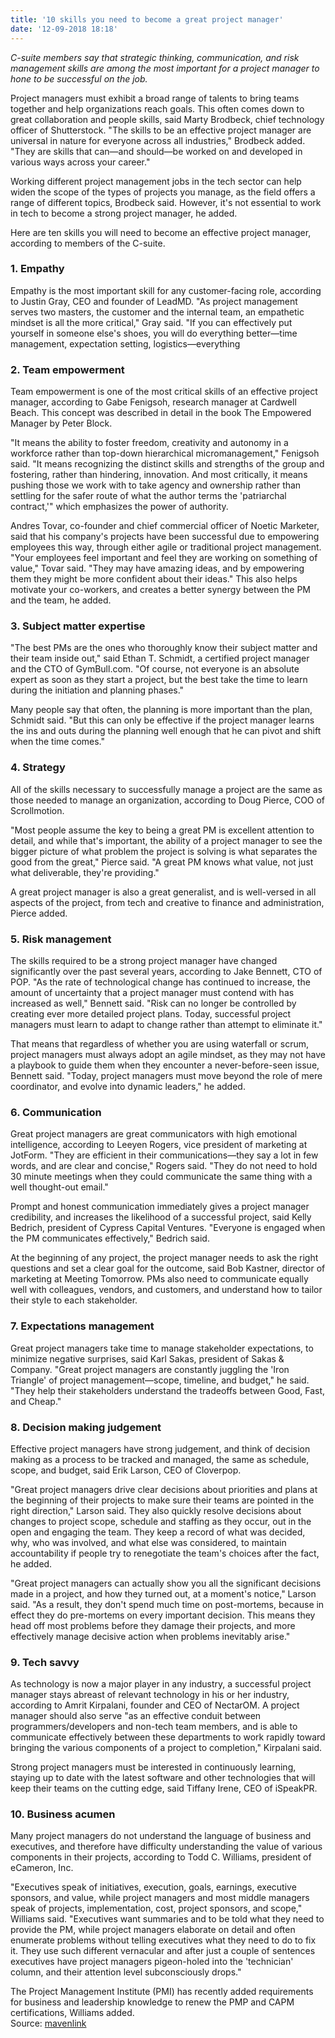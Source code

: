 ```yaml
---
title: '10 skills you need to become a great project manager'
date: '12-09-2018 18:18'
---
```


_C-suite members say that strategic thinking, communication, and risk management skills are among the most important for a project manager to hone to be successful on the job._

Project managers must exhibit a broad range of talents to bring teams together and help organizations reach goals. This often comes down to great collaboration and people skills, said Marty Brodbeck, chief technology officer of Shutterstock. "The skills to be an effective project manager are universal in nature for everyone across all industries," Brodbeck added. "They are skills that can—and should—be worked on and developed in various ways across your career."

Working different project management jobs in the tech sector can help widen the scope of the types of projects you manage, as the field offers a range of different topics, Brodbeck said. However, it's not essential to work in tech to become a strong project manager, he added.

Here are ten skills you will need to become an effective project manager, according to members of the C-suite.

### 1. Empathy
Empathy is the most important skill for any customer-facing role, according to Justin Gray, CEO and founder of LeadMD. "As project management serves two masters, the customer and the internal team, an empathetic mindset is all the more critical," Gray said. "If you can effectively put yourself in someone else's shoes, you will do everything better—time management, expectation setting, logistics—everything

### 2. Team empowerment
Team empowerment is one of the most critical skills of an effective project manager, according to Gabe Fenigsoh, research manager at Cardwell Beach. This concept was described in detail in the book The Empowered Manager by Peter Block.

"It means the ability to foster freedom, creativity and autonomy in a workforce rather than top-down hierarchical micromanagement," Fenigsoh said. "It means recognizing the distinct skills and strengths of the group and fostering, rather than hindering, innovation. And most critically, it means pushing those we work with to take agency and ownership rather than settling for the safer route of what the author terms the 'patriarchal contract,'" which emphasizes the power of authority.

Andres Tovar, co-founder and chief commercial officer of Noetic Marketer, said that his company's projects have been successful due to empowering employees this way, through either agile or traditional project management. "Your employees feel important and feel they are working on something of value," Tovar said. "They may have amazing ideas, and by empowering them they might be more confident about their ideas." This also helps motivate your co-workers, and creates a better synergy between the PM and the team, he added.

### 3. Subject matter expertise
"The best PMs are the ones who thoroughly know their subject matter and their team inside out," said Ethan T. Schmidt, a certified project manager and the CTO of GymBull.com. "Of course, not everyone is an absolute expert as soon as they start a project, but the best take the time to learn during the initiation and planning phases."

Many people say that often, the planning is more important than the plan, Schmidt said. "But this can only be effective if the project manager learns the ins and outs during the planning well enough that he can pivot and shift when the time comes."

### 4. Strategy
All of the skills necessary to successfully manage a project are the same as those needed to manage an organization, according to Doug Pierce, COO of Scrollmotion.

"Most people assume the key to being a great PM is excellent attention to detail, and while that's important, the ability of a project manager to see the bigger picture of what problem the project is solving is what separates the good from the great," Pierce said. "A great PM knows what value, not just what deliverable, they're providing."

A great project manager is also a great generalist, and is well-versed in all aspects of the project, from tech and creative to finance and administration, Pierce added.

### 5. Risk management
The skills required to be a strong project manager have changed significantly over the past several years, according to Jake Bennett, CTO of POP. "As the rate of technological change has continued to increase, the amount of uncertainty that a project manager must contend with has increased as well," Bennett said. "Risk can no longer be controlled by creating ever more detailed project plans. Today, successful project managers must learn to adapt to change rather than attempt to eliminate it."

That means that regardless of whether you are using waterfall or scrum, project managers must always adopt an agile mindset, as they may not have a playbook to guide them when they encounter a never-before-seen issue, Bennett said. "Today, project managers must move beyond the role of mere coordinator, and evolve into dynamic leaders," he added.

### 6. Communication
Great project managers are great communicators with high emotional intelligence, according to Leeyen Rogers, vice president of marketing at JotForm. "They are efficient in their communications—they say a lot in few words, and are clear and concise," Rogers said. "They do not need to hold 30 minute meetings when they could communicate the same thing with a well thought-out email."

Prompt and honest communication immediately gives a project manager credibility, and increases the likelihood of a successful project, said Kelly Bedrich, president of Cypress Capital Ventures. "Everyone is engaged when the PM communicates effectively," Bedrich said.

At the beginning of any project, the project manager needs to ask the right questions and set a clear goal for the outcome, said Bob Kastner, director of marketing at Meeting Tomorrow. PMs also need to communicate equally well with colleagues, vendors, and customers, and understand how to tailor their style to each stakeholder.

### 7. Expectations management
Great project managers take time to manage stakeholder expectations, to minimize negative surprises, said Karl Sakas, president of Sakas & Company. "Great project managers are constantly juggling the 'Iron Triangle' of project management—scope, timeline, and budget," he said. "They help their stakeholders understand the tradeoffs between Good, Fast, and Cheap."

### 8. Decision making judgement
Effective project managers have strong judgement, and think of decision making as a process to be tracked and managed, the same as schedule, scope, and budget, said Erik Larson, CEO of Cloverpop.

"Great project managers drive clear decisions about priorities and plans at the beginning of their projects to make sure their teams are pointed in the right direction," Larson said. They also quickly resolve decisions about changes to project scope, schedule and staffing as they occur, out in the open and engaging the team. They keep a record of what was decided, why, who was involved, and what else was considered, to maintain accountability if people try to renegotiate the team's choices after the fact, he added.

"Great project managers can actually show you all the significant decisions made in a project, and how they turned out, at a moment's notice," Larson said. "As a result, they don't spend much time on post-mortems, because in effect they do pre-mortems on every important decision. This means they head off most problems before they damage their projects, and more effectively manage decisive action when problems inevitably arise."

### 9. Tech savvy
As technology is now a major player in any industry, a successful project manager stays abreast of relevant technology in his or her industry, according to Amrit Kirpalani, founder and CEO of NectarOM. A project manager should also serve "as an effective conduit between programmers/developers and non-tech team members, and is able to communicate effectively between these departments to work rapidly toward bringing the various components of a project to completion," Kirpalani said.

Strong project managers must be interested in continuously learning, staying up to date with the latest software and other technologies that will keep their teams on the cutting edge, said Tiffany Irene, CEO of iSpeakPR.

### 10. Business acumen
Many project managers do not understand the language of business and executives, and therefore have difficulty understanding the value of various components in their projects, according to Todd C. Williams, president of eCameron, Inc.

"Executives speak of initiatives, execution, goals, earnings, executive sponsors, and value, while project managers and most middle managers speak of projects, implementation, cost, project sponsors, and scope," Williams said. "Executives want summaries and to be told what they need to provide the PM, while project managers elaborate on detail and often enumerate problems without telling executives what they need to do to fix it. They use such different vernacular and after just a couple of sentences executives have project managers pigeon-holed into the 'technician' column, and their attention level subconsciously drops."

The Project Management Institute (PMI) has recently added requirements for business and leadership knowledge to renew the PMP and CAPM certifications, Williams added.
<br>
Source: [mavenlink](https://blog.mavenlink.com/)